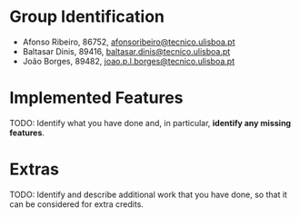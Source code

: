 # Group Identification

 - Afonso Ribeiro, 86752, afonsoribeiro@tecnico.ulisboa.pt
 - Baltasar Dinis, 89416, baltasar.dinis@tecnico.ulisboa.pt
 - João Borges, 89482, joao.p.l.borges@tecnico.ulisboa.pt

# Implemented Features
TODO: Identify what you have done and, in particular, **identify any missing features**.

# Extras
TODO: Identify and describe additional work that you have done,
      so that it can be considered for extra credits.
